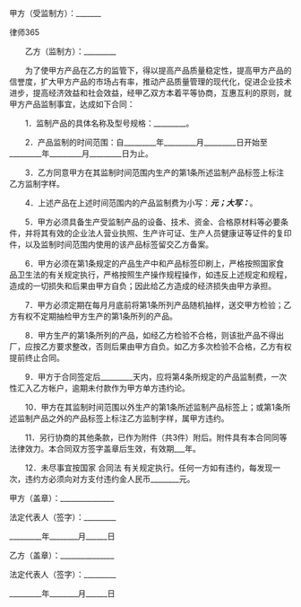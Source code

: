 
 甲方（受监制方）：_______




 
律师365






　　乙方（监制方）：_________

　　为了使甲方产品在乙方的监管下，得以提高产品质量稳定性，提高甲方产品的信誉度，扩大甲方产品的市场占有率，推动产品质量管理的现代化，促进企业技术进步，提高经济效益和社会效益，经甲乙双方本着平等协商，互惠互利的原则，就甲方产品监制事宜，达成如下合同：


　　1．监制产品的具体名称及型号规格：_________。


　　2．产品监制的时间范围：自_________年_________月_________日开始至_________年_________月_________日为止。


　　3．乙方同意甲方在其监制时间范围内生产的第1条所述监制产品标签上标注乙方监制字样。


　　4．上述产品在上述时间范围内的产品监制费为小写：_________元；大写：_________。


　　5．甲方必须具备生产受监制产品的设备、技术、资金、合格原材料等必要条件，并将其有效的企业法人营业执照、生产许可证、生产人员健康证等证件的复印件，以及监制时间范围内使用的该产品标签留交乙方备案。


　　6．甲方必须在第1条规定的产品生产中和产品标签印刷上，严格按照国家食品卫生法的有关规定执行，严格按照生产操作规程操作，如违反上述规定和规程，造成的一切损失和后果由甲方自负；因此给乙方造成的经济损失由甲方承担。


　　7．甲方必须定期在每月月底前将第1条所列产品随机抽样，送交甲方检验；乙方有权不定期抽检甲方生产的第1条所列的产品。


　　8．甲方生产的第1条所列的产品，如经乙方检验不合格，则该批产品不得出厂，应按乙方要求整改，否则后果由甲方自负。如乙方多次检验不合格，乙方有权提前终止合同。


　　9．甲方于合同签定后_________天内，应将第4条所规定的产品监制费，一次性汇入乙方帐户，逾期未付款作为甲方单方违约论。


　　10．甲方在其监制时间范围以外生产的第1条所述监制产品标签上；或第1条所述监制产品之外的产品标签上标注乙方监制字样，属甲方违约。


　　11．另行协商的其他条款，已作为附件（共3件）附后。附件具有本合同同等法律效力。本合同双方签字盖章后生效，有效期___年。


　　12．未尽事宜按国家
合同法
有关规定执行。任何一方如有违约，每发现一次，违约方必须向对方支付违约金人民币________元。


 



 甲方（盖章）：_______________
 
法定代表人（签字）：_________
 
_________年________月______日
 


 

  乙方（盖章）：_______________
  
法定代表人（签字）：_________
  
_________年________月______日
  

 
  

 
  
 
   
 
   
 
    


    
 

    


    


    
 
 
   
 
  
 
 


